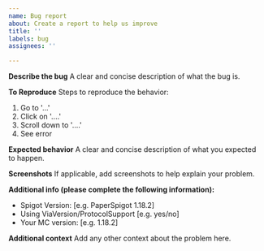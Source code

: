 ```yaml
---
name: Bug report
about: Create a report to help us improve
title: ''
labels: bug
assignees: ''

---
```


**Describe the bug**
A clear and concise description of what the bug is.

**To Reproduce**
Steps to reproduce the behavior:
1. Go to '...'
2. Click on '....'
3. Scroll down to '....'
4. See error

**Expected behavior**
A clear and concise description of what you expected to happen.

**Screenshots**
If applicable, add screenshots to help explain your problem.

**Additional info (please complete the following information):**
 - Spigot Version: [e.g. PaperSpigot 1.18.2]
 - Using ViaVersion/ProtocolSupport [e.g. yes/no]
 - Your MC version: [e.g. 1.18.2]

**Additional context**
Add any other context about the problem here.
